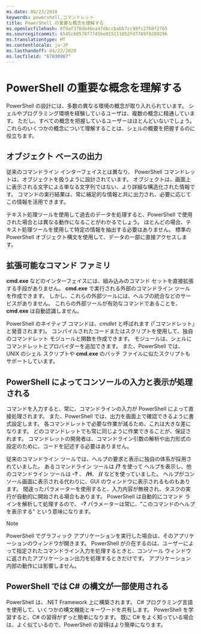 ```yaml
---
ms.date: 08/23/2018
keywords: powershell,コマンドレット
title: PowerShell の重要な概念を理解する
ms.openlocfilehash: 8f9af370db46ea47dbccbabb7cc90fc27b8f2765
ms.sourcegitcommit: 6545c60578f7745be015111052fd7769f8289296
ms.translationtype: HT
ms.contentlocale: ja-JP
ms.lasthandoff: 04/22/2020
ms.locfileid: "67030987"
---
```

# <a name="understanding-important-powershell-concepts"></a>PowerShell の重要な概念を理解する

PowerShell の設計には、多数の異なる環境の概念が取り入れられています。 シェルやプログラミング環境を経験しているユーザは、複数の概念に精通しています。 ただし、すべての概念を把握しているユーザーはほとんどいないでしょう。 これらのいくつかの概念について理解することは、シェルの概要を把握するのに役立ちます。

## <a name="output-is-object-based"></a>オブジェクト ベースの出力

従来のコマンドライン インターフェイスとは異なり、 PowerShell コマンドレットは、オブジェクトを扱うように設計されています。
オブジェクトは、画面上に表示される文字による単なる文字列ではない、より詳細な構造化された情報です。 コマンドの実行結果は、常に補足的な情報と共に出力され、必要に応じてこの情報を活用できます。

テキスト処理ツールを使用して過去のデータを処理すると、PowerShell で使用された場合とは異なる動作になることがわかるでしょう。 ほとんどの場合、テキスト処理ツールを使用して特定の情報を抽出する必要はありません。 標準の PowerShell オブジェクト構文を使用して、データの一部に直接アクセスします。

## <a name="the-command-family-is-extensible"></a>拡張可能なコマンド ファミリ

**cmd.exe** などのインターフェイスには、組み込みのコマンド セットを直接拡張する手段がありません。 **cmd.exe** で実行される外部のコマンドライン ツールを作成できます。 しかし、これらの外部ツールには、ヘルプの統合などのサービスがありません。 これらの外部ツールが有効なコマンドであることを、**cmd.exe** は自動認識しません。

PowerShell のネイティブ コマンドは、*cmdlet* と呼ばれます (「コマンドレット」と発音されます)。 コンパイルされたコードまたはスクリプトを使用して、独自のコマンドレット モジュールと関数を作成できます。 モジュールは、シェルにコマンドレットとプロバイダーを追加できます。 また、PowerShell では、UNIX のシェル スクリプトや **cmd.exe** のバッチ ファイルに似たスクリプトもサポートしています。

## <a name="powershell-handles-console-input-and-display"></a>PowerShell によってコンソールの入力と表示が処理される

コマンドを入力すると、常に、コマンドラインの入力が PowerShell によって直接処理されます。 また、PowerShell では、出力を画面上で確認できるように書式設定します。 各コマンドレットで必要な作業が減るため、これは大きな差になります。 どのコマンドレットでも常に同じように作業できることが、保証されます。 コマンドレットの開発者は、コマンドライン引数の解析や出力形式の設定のために、コードを記述する必要はありません。

従来のコマンドライン ツールでは、ヘルプの要求と表示に独自の体系が採用されていました。 あるコマンドライン ツールは **/?** を使って ヘルプを表示し、他のコマンドライン ツールは **-?** 、 **/H**、 **//** などを使っていました。 ヘルプがコンソール画面に表示される代わりに、GUI のウィンドウに表示されるものもあります。 間違ったパラメーターを使用すると、入力内容が無視され、タスクの実行が自動的に開始される場合もあります。
PowerShell は自動的にコマンド ラインを解析して処理するので、 **-?** パラメーターは常に、"このコマンドのヘルプを表示する" という意味になります。

> [!NOTE]
> PowerShell でグラフィック アプリケーションを実行した場合は、そのアプリケーションのウィンドウが開きます。
> PowerShell が介在するのは、ユーザーによって指定されたコマンドライン入力を処理するときと、コンソール ウィンドウに返されたアプリケーション出力を処理するときだけです。 アプリケーション内部の動作には影響しません。

## <a name="powershell-uses-some-c-syntax"></a>PowerShell では C# の構文が一部使用される

PowerShell は、.NET Framework 上に構築されます。 C# プログラミング言語を使用して、いくつかの構文機能とキーワードを共有します。 PowerShell を学習すると、C# の習得がずっと簡単になります。 既に C# をよく知っている場合は、よく似ているので、PowerShell の習得はより簡単になります。
